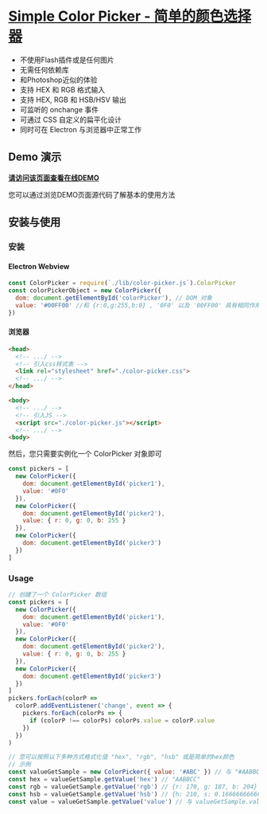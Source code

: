 # [Simple Color Picker - 简单的颜色选择器](https://github.com/iamapig120/simple-color-picker)

- 不使用Flash插件或是任何图片
- 无需任何依赖库
- 和Photoshop近似的体验
- 支持 HEX 和 RGB 格式输入
- 支持 HEX, RGB 和 HSB/HSV 输出
- 可监听的 onchange 事件
- 可通过 CSS 自定义的扁平化设计
- 同时可在 Electron 与浏览器中正常工作

## Demo 演示

[**请访问该页面查看在线DEMO**](https://www.bysb.net/study/color-picker/)

您可以通过浏览DEMO页面源代码了解基本的使用方法

## 安装与使用

### 安装

#### Electron Webview

```js
const ColorPicker = require(`./lib/color-picker.js`).ColorPicker
const colorPickerObject = new ColorPicker({
  dom: document.getElementById('colorPicker'), // DOM 对象
  value: '#00FF00' //和 {r:0,g:255,b:0} , '0F0' 以及 '00FF00' 具有相同作用
})
```

#### 浏览器

```html
<head>
  <!-- .../ -->
  <!-- 引入css样式表 -->
  <link rel="stylesheet" href="./color-picker.css">
  <!-- .../ -->
</head>
```

```html
<body>
  <!-- .../ -->
  <!-- 引入JS -->
  <script src="./color-picker.js"></script>
  <!-- .../ -->
<body>
```

然后，您只需要实例化一个 ColorPicker 对象即可

```js
const pickers = [
  new ColorPicker({
    dom: document.getElementById('picker1'),
    value: '#0F0'
  }),
  new ColorPicker({
    dom: document.getElementById('picker2'),
    value: { r: 0, g: 0, b: 255 }
  }),
  new ColorPicker({
    dom: document.getElementById('picker3')
  })
]
```

### Usage

```js
// 创建了一个 ColorPicker 数组
const pickers = [
  new ColorPicker({
    dom: document.getElementById('picker1'),
    value: '#0F0'
  }),
  new ColorPicker({
    dom: document.getElementById('picker2'),
    value: { r: 0, g: 0, b: 255 }
  }),
  new ColorPicker({
    dom: document.getElementById('picker3')
  })
]
pickers.forEach(colorP =>
  colorP.addEventListener('change', event => {
    pickers.forEach(colorPs => {
      if (colorP !== colorPs) colorPs.value = colorP.value
    })
  })
)

// 您可以按照以下多种方式格式化值 "hex", "rgb", "hsb" 或是简单的hex颜色
// 示例
const valueGetSample = new ColorPicker({ value: '#ABC' }) // 与 "#AABBCC" 相同
const hex = valueGetSample.getValue('hex') // "AABBCC"
const rgb = valueGetSample.getValue('rgb') // {r: 170, g: 187, b: 204}
const hsb = valueGetSample.getValue('hsb') // {h: 210, s: 0.16666666666666663, b: 0.8}
const value = valueGetSample.getValue('value') // 与 valueGetSample.value 返回值相同
```
